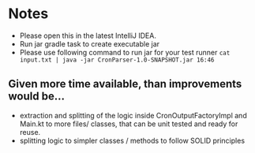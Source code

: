 # Notes

- Please open this in the latest IntelliJ IDEA.
- Run jar gradle task to create executable jar
- Please use following command to run jar for your test 
runner ```cat input.txt | java -jar CronParser-1.0-SNAPSHOT.jar 16:46```

## Given more time available, than improvements would be...
 - extraction and splitting of the logic inside CronOutputFactoryImpl and Main.kt to more files/ classes, that can be unit tested and ready for reuse.
 - splitting logic to simpler classes / methods to follow SOLID principles
